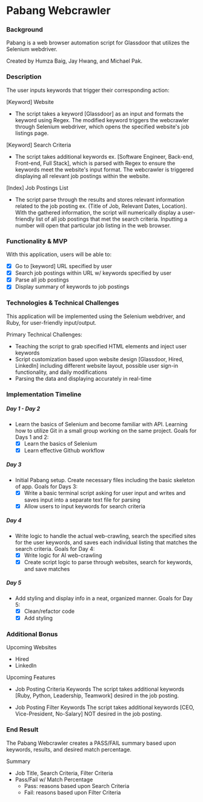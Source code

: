 # Pabang Webcrawler

### Background

Pabang is a web browser automation script for Glassdoor that utilizes the Selenium webdriver.

Created by Humza Baig, Jay Hwang, and Michael Pak.

### Description

The user inputs keywords that trigger their corresponding action:

[Keyword] Website
- The script takes a keyword [Glassdoor] as an input and formats the keyword using Regex. The modified keyword triggers the webcrawler through Selenium webdriver, which opens the specified website's job listings page.

[Keyword] Search Criteria
- The script takes additional keywords ex. [Software Engineer, Back-end, Front-end, Full Stack], which is parsed with Regex to ensure the keywords meet the website's input format. The webcrawler is triggered displaying all relevant job postings within the website.

[Index] Job Postings List
- The script parse through the results and stores relevant information related to the job posting ex. (Title of Job, Relevant Dates, Location). With the gathered information, the script will numerically display a user-friendly list of all job postings that met the search criteria. Inputting a number will open that particular job listing in the web browser.

### Functionality & MVP

With this application, users will be able to:

- [X] Go to [keyword] URL specified by user
- [X] Search job postings within URL w/ keywords specified by user
- [X] Parse all job postings
- [X] Display summary of keywords to job postings

### Technologies & Technical Challenges

This application will be implemented using the Selenium webdriver, and Ruby, for user-friendly input/output.

Primary Technical Challenges:

- Teaching the script to grab specified HTML elements and inject user keywords
- Script customization based upon website design [Glassdoor, Hired, LinkedIn] including different website layout, possible user sign-in functionality, and daily modifications
- Parsing the data and displaying accurately in real-time

### Implementation Timeline

##### Day 1 - Day 2
- Learn the basics of Selenium and become familiar with API. Learning how to utilize Git in a small group working on the same project. Goals for Days 1 and 2:
  * [X] Learn the basics of Selenium
  * [X] Learn effective Github workflow

##### Day 3
- Initial Pabang setup. Create necessary files including the basic skeleton of app. Goals for Days 3:
   * [X] Write a basic terminal script asking for user input and writes and saves input into a separate text file for parsing
   * [X] Allow users to input keywords for search criteria

##### Day 4
- Write logic to handle the actual web-crawling, search the specified sites for the user keywords, and saves each individual listing that matches the search criteria. Goals for Day 4:
  * [X] Write logic for AI web-crawling
  * [X] Create script logic to parse through websites, search for keywords, and save matches

##### Day 5
- Add styling and display info in a neat, organized manner. Goals for Day 5:
  * [X] Clean/refactor code
  * [X] Add styling

### Additional Bonus

Upcoming Websites
- Hired
- LinkedIn

Upcoming Features
- Job Posting Criteria Keywords
The script takes additional keywords [Ruby, Python, Leadership, Teamwork] desired in the job posting.

- Job Posting Filter Keywords
The script takes additional keywords [CEO, Vice-President, No-Salary] NOT desired in the job posting.

### End Result

The Pabang Webcrawler creates a PASS/FAIL summary based upon keywords, results, and desired match percentage.

Summary
  - Job Title, Search Criteria, Filter Criteria
  - Pass/Fail w/ Match Percentage
    * Pass: reasons based upon Search Criteria
    * Fail: reasons based upon Filter Criteria
